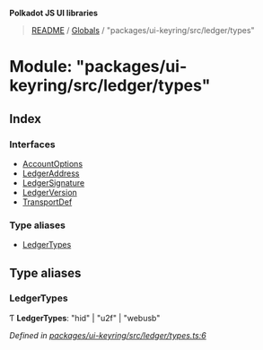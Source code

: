 **Polkadot JS UI libraries**

> [README](../README.md) / [Globals](../globals.md) / "packages/ui-keyring/src/ledger/types"

# Module: "packages/ui-keyring/src/ledger/types"

## Index

### Interfaces

* [AccountOptions](../interfaces/_packages_ui_keyring_src_ledger_types_.accountoptions.md)
* [LedgerAddress](../interfaces/_packages_ui_keyring_src_ledger_types_.ledgeraddress.md)
* [LedgerSignature](../interfaces/_packages_ui_keyring_src_ledger_types_.ledgersignature.md)
* [LedgerVersion](../interfaces/_packages_ui_keyring_src_ledger_types_.ledgerversion.md)
* [TransportDef](../interfaces/_packages_ui_keyring_src_ledger_types_.transportdef.md)

### Type aliases

* [LedgerTypes](_packages_ui_keyring_src_ledger_types_.md#ledgertypes)

## Type aliases

### LedgerTypes

Ƭ  **LedgerTypes**: \"hid\" \| \"u2f\" \| \"webusb\"

*Defined in [packages/ui-keyring/src/ledger/types.ts:6](https://github.com/polkadot-js/ui/blob/fea7424a/packages/ui-keyring/src/ledger/types.ts#L6)*
